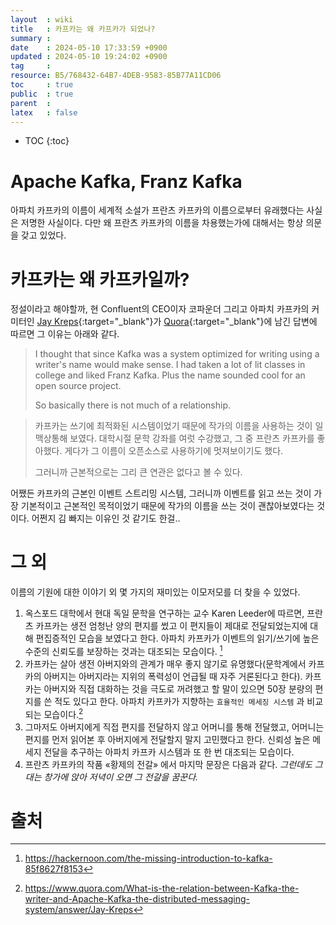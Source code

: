 ```yaml
---
layout  : wiki
title   : 카프카는 왜 카프카가 되었나? 
summary : 
date    : 2024-05-10 17:33:59 +0900
updated : 2024-05-10 19:24:02 +0900
tag     : 
resource: B5/768432-64B7-4DEB-9583-85B77A11CD06
toc     : true
public  : true
parent  : 
latex   : false
---
```

* TOC
{:toc}

# Apache Kafka, Franz Kafka
아파치 카프카의 이름이 세계적 소설가 프란츠 카프카의 이름으로부터 유래했다는 사실은 저명한 사실이다. 다만 왜 프란츠 카프카의 이름을 차용했는가에 대해서는 항상 의문을 갖고 있었다.

# 카프카는 왜 카프카일까?

정설이라고 해야할까, 현 Confluent의 CEO이자 코파운더 그리고 아파치 카프카의 커미터인 [Jay Kreps](https://www.linkedin.com/in/jaykreps/){:target="_blank"}가 [Quora](https://www.quora.com/What-is-the-relation-between-Kafka-the-writer-and-Apache-Kafka-the-distributed-messaging-system/answer/Jay-Kreps){:target="_blank"}에 남긴 답변에 따르면 그 이유는 아래와 같다.

>I thought that since Kafka was a system optimized for writing using a writer's name would make sense. I had taken a lot of lit classes in college and liked Franz Kafka. Plus the name sounded cool for an open source project.
>
> So basically there is not much of a relationship.

> 카프카는 쓰기에 최적화된 시스템이었기 때문에 작가의 이름을 사용하는 것이 일맥상통해 보였다. 대학시절 문학 강좌를 여럿 수강했고, 그 중 프란츠 카프카를 좋아했다. 게다가 그 이름이 오픈소스로 사용하기에 멋져보이기도 했다.
>
> 그러니까 근본적으로는 그리 큰 연관은 없다고 볼 수 있다.

어쨌든 카프카의 근본인 이벤트 스트리밍 시스템, 그러니까 이벤트를 읽고 쓰는 것이 가장 기본적이고 근본적인 목적이었기 때문에 작가의 이름을 쓰는 것이 괜찮아보였다는 것이다. 어쩐지 김 빠지는 이유인 것 같기도 한걸..

# 그 외

이름의 기원에 대한 이야기 외 몇 가지의 재미있는 이모저모를 더 찾을 수 있었다.

1. 옥스포드 대학에서 현대 독일 문학을 연구하는 교수 Karen Leeder에 따르면, 프란츠 카프카는 생전 엄청난 양의 편지를 썼고 이 편지들이 제대로 전달되었는지에 대해 편집증적인 모습을 보였다고 한다. 아파치 카프카가 이벤트의 읽기/쓰기에 높은 수준의 신뢰도를 보장하는 것과는 대조되는 모습이다. [^kafka-reference-1]
2. 카프카는 살아 생전 아버지와의 관계가 매우 좋지 않기로 유명했다(문학계에서 카프카의 아버지는 아버지라는 지위의 폭력성이 언급될 때 자주 거론된다고 한다). 카프카는 아버지와 직접 대화하는 것을 극도로 꺼려했고 할 말이 있으면 50장 분량의 편지를 쓴 적도 있다고 한다. 아파치 카프카가 지향하는 `효율적인 메세징 시스템` 과 비교되는 모습이다.[^kafka-reference-2]
3. 그마저도 아버지에게 직접 편지를 전달하지 않고 어머니를 통해 전달했고, 어머니는 편지를 먼저 읽어본 후 아버지에게 전달할지 말지 고민했다고 한다. 신뢰성 높은 메세지 전달을 추구하는 아파치 카프카 시스템과 또 한 번 대조되는 모습이다.
4. 프란츠 카프카의 작품 «황제의 전갈» 에서 마지막 문장은 다음과 같다. *그런데도 그대는 창가에 앉아 저녁이 오면 그 전갈을 꿈꾼다.*

# 출처

[^kafka-reference-1]: https://hackernoon.com/the-missing-introduction-to-kafka-85f8627f8153
[^kafka-reference-2]: https://www.quora.com/What-is-the-relation-between-Kafka-the-writer-and-Apache-Kafka-the-distributed-messaging-system/answer/Jay-Kreps
